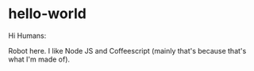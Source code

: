 # hello-world
Hi Humans:

Robot here.  I like Node JS and Coffeescript (mainly that's because that's what I'm made of).


